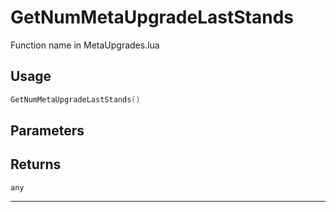 # GetNumMetaUpgradeLastStands
Function name in MetaUpgrades.lua
## Usage
```lua
GetNumMetaUpgradeLastStands()
```
## Parameters

## Returns
`any`

---